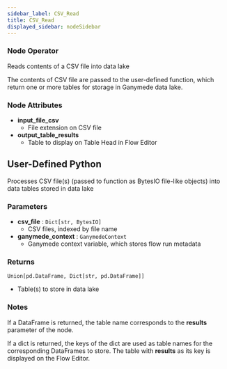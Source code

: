 ```yaml
---
sidebar_label: CSV_Read
title: CSV_Read
displayed_sidebar: nodeSidebar
---
```


### Node Operator
Reads contents of a CSV file into data lake

The contents of CSV file are passed to the user-defined function, which
return one or more tables for storage in Ganymede data lake.


### Node Attributes
- **input_file_csv**
  - File extension on CSV file
- **output_table_results**
  - Table to display on Table Head in Flow Editor
## User-Defined Python
Processes CSV file(s) (passed to function as BytesIO file-like objects) into data tables
stored in data lake


### Parameters
- **csv_file** : `Dict[str, BytesIO]`
    - CSV files, indexed by file name
- **ganymede_context** : `GanymedeContext`
    - Ganymede context variable, which stores flow run metadata


### Returns
`Union[pd.DataFrame, Dict[str, pd.DataFrame]]`
  - Table(s) to store in data lake


### Notes
If a DataFrame is returned, the table name corresponds to the **results** parameter of the node.

If a dict is returned, the keys of the dict are used as table names for the corresponding
DataFrames to store.  The table with **results** as its key is displayed on the Flow Editor.